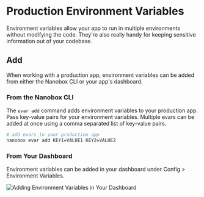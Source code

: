 # Production Environment Variables

Environment variables allow your app to run in multiple environments without modifying the code. They're also really handy for keeping sensitive information out of your codebase.

## Add
When working with a production app, environment variables can be added from either the Nanobox CLI or your app's dashboard.

### From the Nanobox CLI
The `evar add` command adds environment variables to your production app. Pass key-value pairs for your environment variables. Multiple evars can be added at once using a comma separated list of key-value pairs.

```bash
# add evars to your production app
nanobox evar add KEY1=VALUE1 KEY2=VALUE2
```

### From Your Dashboard
Environment variables can be added in your dashboard under Config > Environment Variables.

![Adding Environment Variables in Your Dashboard](/assets/shared/adding-evars-dashboard.png)
